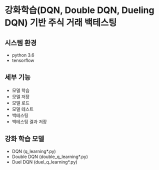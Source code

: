# 
# 강화학습(DQN, Double DQN, Dueling DQN) 기반 주식 거래 백테스팅 

## 시스템 환경 

* python 3.6
* tensorflow

## 세부 기능

* 모델 학습 
* 모델 저장
* 모델 로드 
* 모델 테스트
* 백테스팅
* 백테스팅 결과 저장

## 강화 학습 모델 

* DQN (q_learning*.py)
* Double DQN (double_q_learning*.py)
* Duel DQN (duel_q_learning*.py)
